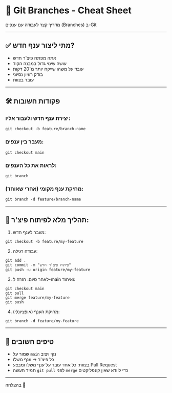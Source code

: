 # 🧠 Git Branches - Cheat Sheet

מדריך קצר לעבודה עם ענפים (Branches) ב-Git

---

## ✅ מתי ליצור ענף חדש?
- אתה מפתח פיצ'ר חדש
- עושה שינוי גדול במבנה הקוד
- עובד על משהו שייקח יותר מ־20 דקות
- בודק רעיון נסיוני
- עובד בצוות

---

## 🛠 פקודות חשובות

### יצירת ענף חדש ולעבור אליו:
```
git checkout -b feature/branch-name
```

### מעבר בין ענפים:
```
git checkout main
```

### לראות את כל הענפים:
```
git branch
```

### מחיקת ענף מקומי (אחרי שאוחד):
```
git branch -d feature/branch-name
```

---

## 🧩 תהליך מלא לפיתוח פיצ'ר:

1. מעבר לענף חדש:
```
git checkout -b feature/my-feature
```

2. עבודה רגילה:
```
git add .
git commit -m "פיתוח פיצ'ר חדש"
git push -u origin feature/my-feature
```

3. לאחר סיום: חזרה ל-main ואיחוד:
```
git checkout main
git pull
git merge feature/my-feature
git push
```

4. (אופציונלי) מחיקת הענף:
```
git branch -d feature/my-feature
```

---

## 👀 טיפים חשובים

- שמור על `main` נקי ויציב
- כל פיצ'ר → ענף משלו
- בצוות: כל אחד עובד על ענף משלו ומבצע Pull Request
- תמיד תעשה `git pull` לפני `merge` כדי לוודא שאין קונפליקטים

---

בהצלחה 🤘
